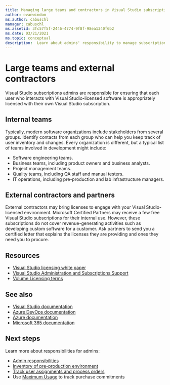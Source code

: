 ```yaml
---
title: Managing large teams and contractors in Visual Studio subscriptions | Visual Studio Marketplace
author: evanwindom
ms.author: cabuschl
manager: cabuschl
ms.assetid: 3fc57f5f-2446-4774-9f8f-98ea1340f6b2
ms.date: 03/21/2021
ms.topic: conceptual
description:  Learn about admins' responsibility to manage subscriptions for large teams as well as external contractors.
---
```


# Large teams and external contractors
Visual Studio subscriptions admins are responsible for ensuring that each user who interacts with Visual Studio-licensed software is appropriately licensed with their own Visual Studio subscription.

## Internal teams
Typically, modern software organizations include stakeholders from several groups. Identify contacts from each group who can help you keep track of user inventory and changes.
Every organization is different, but a typical list of teams involved in development might include:
- Software engineering teams.
- Business teams, including product owners and business analysts.
- Project management teams.
- Quality teams, including QA staff and manual testers.
- IT operations, including pre-production and lab infrastructure managers.

## External contractors and partners
External contractors may bring licenses to engage with your Visual Studio-licensed environment. Microsoft Certified Partners may receive a few free Visual Studio subscriptions for their internal use. However, these subscriptions do not cover revenue-generating activities such as developing custom software for a customer. Ask partners to send you a certified letter that explains the licenses they are providing and ones they need you to procure.

## Resources
- [Visual Studio licensing white paper](https://visualstudio.microsoft.com/wp-content/uploads/2019/06/Visual-Studio-Licensing-Whitepaper-May-2019.pdf)
- [Visual Studio Administration and Subscriptions Support](https://aka.ms/vsadminhelp)
- [Volume Licensing terms](https://www.microsoft.com/licensing/product-licensing/products.aspx)

## See also
- [Visual Studio documentation](/visualstudio/)
- [Azure DevOps documentation](/azure/devops/)
- [Azure documentation](/azure/)
- [Microsoft 365 documentation](/microsoft-365/)

## Next steps
Learn more about responsibilities for admins:
- [Admin responsibilities](admin-responsibilities.md)
- [Inventory of pre-production environment](admin-inventory.md)
- [Track user assignments and process orders](assignments-orders.md)
- Use [Maximum Usage](maximum-usage.md) to track purchase commitments
